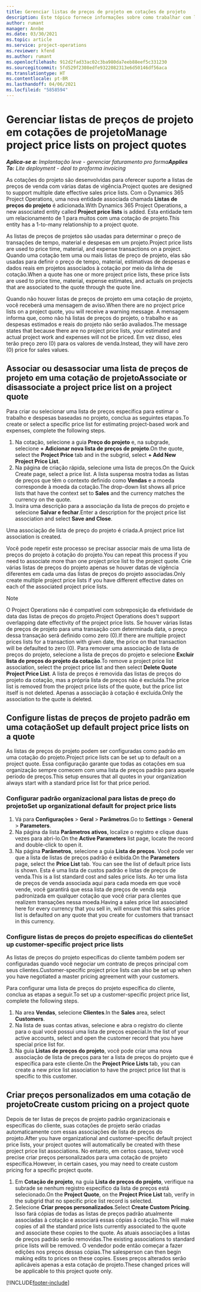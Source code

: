 ```yaml
---
title: Gerenciar listas de preços de projeto em cotações de projeto
description: Este tópico fornece informações sobre como trabalhar com listas de preço do projeto em cotações.
author: rumant
manager: Annbe
ms.date: 03/30/2021
ms.topic: article
ms.service: project-operations
ms.reviewer: kfend
ms.author: rumant
ms.openlocfilehash: 912d2fad33ac02c3ba980da7eeb88eef5c331230
ms.sourcegitcommit: 5fd529f2308edfe9322082313e6d50146df56aca
ms.translationtype: HT
ms.contentlocale: pt-BR
ms.lasthandoff: 04/06/2021
ms.locfileid: "5858594"
---
```

# <a name="manage-project-price-lists-on-project-quotes"></a><span data-ttu-id="e2abe-103">Gerenciar listas de preços de projeto em cotações de projeto</span><span class="sxs-lookup"><span data-stu-id="e2abe-103">Manage project price lists on project quotes</span></span> 

<span data-ttu-id="e2abe-104">_**Aplica-se a:** Implantação leve - gerenciar faturamento pro forma_</span><span class="sxs-lookup"><span data-stu-id="e2abe-104">_**Applies To:** Lite deployment - deal to proforma invoicing_</span></span>

<span data-ttu-id="e2abe-105">As cotações do projeto são desenvolvidas para oferecer suporte a listas de preços de venda com várias datas de vigência.</span><span class="sxs-lookup"><span data-stu-id="e2abe-105">Project quotes are designed to support multiple date effective sales price lists.</span></span> <span data-ttu-id="e2abe-106">Com o Dynamics 365 Project Operations, uma nova entidade associada chamada **Listas de preços do projeto** é adicionada.</span><span class="sxs-lookup"><span data-stu-id="e2abe-106">With Dynamics 365 Project Operations, a new associated entity called **Project price lists** is added.</span></span> <span data-ttu-id="e2abe-107">Esta entidade tem um relacionamento de 1 para muitos com uma cotação de projeto.</span><span class="sxs-lookup"><span data-stu-id="e2abe-107">This entity has a 1-to-many relationship to a project quote.</span></span>

<span data-ttu-id="e2abe-108">As listas de preços de projetos são usadas para determinar o preço de transações de tempo, material e despesas em um projeto.</span><span class="sxs-lookup"><span data-stu-id="e2abe-108">Project price lists are used to price time, material, and expense transactions on a project.</span></span> <span data-ttu-id="e2abe-109">Quando uma cotação tem uma ou mais listas de preço de projeto, elas são usadas para definir o preço de tempo, material, estimativas de despesas e dados reais em projetos associados à cotação por meio da linha de cotação.</span><span class="sxs-lookup"><span data-stu-id="e2abe-109">When a quote has one or more project price lists, these price lists are used to price time, material, expense estimates, and actuals on projects that are associated to the quote through the quote line.</span></span>

<span data-ttu-id="e2abe-110">Quando não houver listas de preços de projeto em uma cotação de projeto, você receberá uma mensagem de aviso.</span><span class="sxs-lookup"><span data-stu-id="e2abe-110">When there are no project price lists on a project quote, you will receive a warning message.</span></span> <span data-ttu-id="e2abe-111">A mensagem informa que, como não há listas de preços do projeto, o trabalho e as despesas estimados e reais do projeto não serão avaliados.</span><span class="sxs-lookup"><span data-stu-id="e2abe-111">The message states that because there are no project price lists, your estimated and actual project work and expenses will not be priced.</span></span> <span data-ttu-id="e2abe-112">Em vez disso, eles terão preço zero (0) para os valores de venda.</span><span class="sxs-lookup"><span data-stu-id="e2abe-112">Instead, they will have zero (0) price for sales values.</span></span>

## <a name="associate-or-disassociate-a-project-price-list-on-a-project-quote"></a><span data-ttu-id="e2abe-113">Associar ou desassociar uma lista de preços de projeto em uma cotação de projeto</span><span class="sxs-lookup"><span data-stu-id="e2abe-113">Associate or disassociate a project price list on a project quote</span></span>

<span data-ttu-id="e2abe-114">Para criar ou selecionar uma lista de preços específica para estimar o trabalho e despesas baseadas no projeto, conclua as seguintes etapas.</span><span class="sxs-lookup"><span data-stu-id="e2abe-114">To create or select a specific price list for estimating project-based work and expenses, complete the following steps.</span></span>

1. <span data-ttu-id="e2abe-115">Na cotação, selecione a guia **Preço do projeto** e, na subgrade, selecione **+ Adicionar nova lista de preços de projeto**.</span><span class="sxs-lookup"><span data-stu-id="e2abe-115">On the quote, select the **Project Price** tab and in the subgrid, select **+ Add New Project Price List**.</span></span>
2. <span data-ttu-id="e2abe-116">Na página de criação rápida, selecione uma lista de preços.</span><span class="sxs-lookup"><span data-stu-id="e2abe-116">On the Quick Create page, select a price list.</span></span> <span data-ttu-id="e2abe-117">A lista suspensa mostra todas as listas de preços que têm o contexto definido como **Vendas** e a moeda corresponde à moeda da cotação.</span><span class="sxs-lookup"><span data-stu-id="e2abe-117">The drop-down list shows all price lists that have the context set to **Sales** and the currency matches the currency on the quote.</span></span>
4. <span data-ttu-id="e2abe-118">Insira uma descrição para a associação da lista de preços do projeto e selecione **Salvar e fechar**.</span><span class="sxs-lookup"><span data-stu-id="e2abe-118">Enter a description for the project price list association and select **Save and Close**.</span></span>

<span data-ttu-id="e2abe-119">Uma associação de lista de preço do projeto é criada.</span><span class="sxs-lookup"><span data-stu-id="e2abe-119">A project price list association is created.</span></span>

<span data-ttu-id="e2abe-120">Você pode repetir este processo se precisar associar mais de uma lista de preços do projeto à cotação do projeto.</span><span class="sxs-lookup"><span data-stu-id="e2abe-120">You can repeat this process if you need to associate more than one project price list to the project quote.</span></span> <span data-ttu-id="e2abe-121">Crie várias listas de preços do projeto apenas se houver datas de vigência diferentes em cada uma das listas de preços do projeto associadas.</span><span class="sxs-lookup"><span data-stu-id="e2abe-121">Only create multiple project price lists if you have different effective dates on each of the associated project price lists.</span></span>

> [!NOTE]
> <span data-ttu-id="e2abe-122">O Project Operations não é compatível com sobreposição da efetividade de data das listas de preços do projeto.</span><span class="sxs-lookup"><span data-stu-id="e2abe-122">Project Operations does't support overlapping date effectivity of the project price lists.</span></span> <span data-ttu-id="e2abe-123">Se houver várias listas de preços de projeto para uma transação com determinada data, o preço dessa transação será definido como zero (0).</span><span class="sxs-lookup"><span data-stu-id="e2abe-123">If there are multiple project prices lists for a transaction with given date, the price on that transaction will be defaulted to zero (0).</span></span>
<span data-ttu-id="e2abe-124">Para remover uma associação de lista de preços do projeto, selecione a lista de preços do projeto e selecione **Excluir lista de preços do projeto da cotação**.</span><span class="sxs-lookup"><span data-stu-id="e2abe-124">To remove a project price list association, select the project price list and then select **Delete Quote Project Price List**.</span></span> <span data-ttu-id="e2abe-125">A lista de preços é removida das listas de preços do projeto da cotação, mas a própria lista de preços não é excluída.</span><span class="sxs-lookup"><span data-stu-id="e2abe-125">The price list is removed from the project price lists of the quote, but the price list itself is not deleted.</span></span> <span data-ttu-id="e2abe-126">Apenas a associação à cotação é excluída.</span><span class="sxs-lookup"><span data-stu-id="e2abe-126">Only the association to the quote is deleted.</span></span>

## <a name="set-up-default-project-price-lists-on-a-quote"></a><span data-ttu-id="e2abe-127">Configure listas de preços de projeto padrão em uma cotação</span><span class="sxs-lookup"><span data-stu-id="e2abe-127">Set up default project price lists on a quote</span></span>

<span data-ttu-id="e2abe-128">As listas de preços do projeto podem ser configuradas como padrão em uma cotação do projeto.</span><span class="sxs-lookup"><span data-stu-id="e2abe-128">Project price lists can be set up to default on a project quote.</span></span> <span data-ttu-id="e2abe-129">Essa configuração garante que todas as cotações em sua organização sempre comecem com uma lista de preços padrão para aquele período de preços.</span><span class="sxs-lookup"><span data-stu-id="e2abe-129">This setup ensures that all quotes in your organization always start with a standard price list for that price period.</span></span>

### <a name="set-up-organizational-default-for-project-price-lists"></a><span data-ttu-id="e2abe-130">Configurar padrão organizacional para listas de preço do projeto</span><span class="sxs-lookup"><span data-stu-id="e2abe-130">Set up organizational default for project price lists</span></span>

1. <span data-ttu-id="e2abe-131">Vá para **Configurações** > **Geral** > **Parâmetros**.</span><span class="sxs-lookup"><span data-stu-id="e2abe-131">Go to **Settings** > **General** > **Parameters**.</span></span>
2. <span data-ttu-id="e2abe-132">Na página da lista **Parâmetros ativos**, localize o registro e clique duas vezes para abri-lo.</span><span class="sxs-lookup"><span data-stu-id="e2abe-132">On the **Active Parameters** list page, locate the record and double-click to open it.</span></span> 
3. <span data-ttu-id="e2abe-133">Na página **Parâmetros**, selecione a guia **Lista de preços**. Você pode ver que a lista de listas de preços padrão é exibida.</span><span class="sxs-lookup"><span data-stu-id="e2abe-133">On the **Parameters** page, select the **Price List** tab. You can see the list of default price lists is shown.</span></span> <span data-ttu-id="e2abe-134">Esta é uma lista de custos padrão e listas de preços de venda.</span><span class="sxs-lookup"><span data-stu-id="e2abe-134">This is a list standard cost and sales price lists.</span></span> <span data-ttu-id="e2abe-135">Ao ter uma lista de preços de venda associada aqui para cada moeda em que você vende, você garantirá que essa lista de preços de venda seja padronizada em qualquer cotação que você criar para clientes que realizem transações nessa moeda.</span><span class="sxs-lookup"><span data-stu-id="e2abe-135">Having a sales price list associated here for every currency that you sell in, will ensure that this sales price list is defaulted on any quote that you create for customers that transact in this currency.</span></span>

### <a name="set-up-customer-specific-project-price-lists"></a><span data-ttu-id="e2abe-136">Configure listas de preços do projeto específicas do cliente</span><span class="sxs-lookup"><span data-stu-id="e2abe-136">Set up customer-specific project price lists</span></span>

<span data-ttu-id="e2abe-137">As listas de preços do projeto específicas do cliente também podem ser configuradas quando você negociar um contrato de preços principal com seus clientes.</span><span class="sxs-lookup"><span data-stu-id="e2abe-137">Customer-specific project price lists can also be set up when you have negotiated a master pricing agreement with your customers.</span></span>

<span data-ttu-id="e2abe-138">Para configurar uma lista de preços do projeto específica do cliente, conclua as etapas a seguir.</span><span class="sxs-lookup"><span data-stu-id="e2abe-138">To set up a customer-specific project price list, complete the following steps.</span></span>

1. <span data-ttu-id="e2abe-139">Na area **Vendas**, selecione **Clientes**.</span><span class="sxs-lookup"><span data-stu-id="e2abe-139">In the **Sales** area, select **Customers**.</span></span>
2. <span data-ttu-id="e2abe-140">Na lista de suas contas ativas, selecione e abra o registro do cliente para o qual você possui uma lista de preços especial.</span><span class="sxs-lookup"><span data-stu-id="e2abe-140">In the list of your active accounts, select and open the customer record that you have special price list for.</span></span>
3. <span data-ttu-id="e2abe-141">Na guia **Listas de preços do projeto**, você pode criar uma nova associação de lista de preços para ter a lista de preços do projeto que é específica para este cliente.</span><span class="sxs-lookup"><span data-stu-id="e2abe-141">On the **Project Price Lists** tab, you can create a new price list association to have the project price list that is specific to this customer.</span></span>

## <a name="create-custom-pricing-on-a-project-quote"></a><span data-ttu-id="e2abe-142">Criar preços personalizados em uma cotação de projeto</span><span class="sxs-lookup"><span data-stu-id="e2abe-142">Create custom pricing on a project quote</span></span>

<span data-ttu-id="e2abe-143">Depois de ter listas de preços de projeto padrão organizacionais e específicas do cliente, suas cotações de projeto serão criadas automaticamente com essas associações de lista de preços do projeto.</span><span class="sxs-lookup"><span data-stu-id="e2abe-143">After you have organizational and customer-specific default project price lists, your project quotes will automatically be created with these project price list associations.</span></span> <span data-ttu-id="e2abe-144">No entanto, em certos casos, talvez você precise criar preços personalizados para uma cotação de projeto específica.</span><span class="sxs-lookup"><span data-stu-id="e2abe-144">However, in certain cases, you may need to create custom pricing for a specific project quote.</span></span> 

1. <span data-ttu-id="e2abe-145">Em **Cotação de projeto**, na guia **Lista de preços do projeto**, verifique na subrade se nenhum registro específico da lista de preços está selecionado.</span><span class="sxs-lookup"><span data-stu-id="e2abe-145">On the **Project Quote**, on the **Project Price List** tab, verify in the subgrid that no specific price list record is selected.</span></span>
2. <span data-ttu-id="e2abe-146">Selecione **Criar preços personalizados**.</span><span class="sxs-lookup"><span data-stu-id="e2abe-146">Select **Create Custom Pricing**.</span></span> <span data-ttu-id="e2abe-147">Isso fará cópias de todas as listas de preços padrão atualmente associadas à cotação e associará essas cópias à cotação.</span><span class="sxs-lookup"><span data-stu-id="e2abe-147">This will make copies of all the standard price lists currently associated to the quote and associate these copies to the quote.</span></span> <span data-ttu-id="e2abe-148">As atuais associações a listas de preços padrão serão removidas.</span><span class="sxs-lookup"><span data-stu-id="e2abe-148">The existing associations to standard price lists will be removed.</span></span> <span data-ttu-id="e2abe-149">O vendedor pode então começar a fazer edições nos preços dessas cópias.</span><span class="sxs-lookup"><span data-stu-id="e2abe-149">The salesperson can then begin making edits to prices on these copies.</span></span> <span data-ttu-id="e2abe-150">Esses preços alterados serão aplicáveis apenas a esta cotação de projeto.</span><span class="sxs-lookup"><span data-stu-id="e2abe-150">These changed prices will be applicable to this project quote only.</span></span>


[!INCLUDE[footer-include](../../includes/footer-banner.md)]
